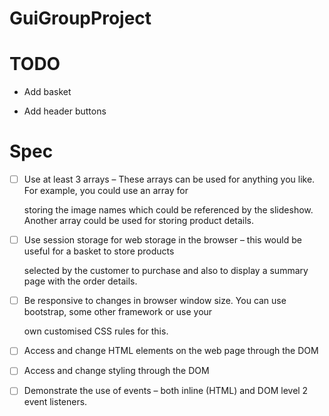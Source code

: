# GuiGroupProject
# TODO

-   Add basket

-   Add header buttons

# Spec

-   [ ] Use at least 3 arrays – These arrays can be used for anything you like. For example, you could use an array for 

    storing the image names which could be referenced by the slideshow. Another array could be used for storing 
    product details.

-   [ ]   Use session storage for web storage in the browser – this would be useful for a basket to store products 

    selected by the customer to purchase and also to display a summary page with the order details.

-   [ ] Be responsive to changes in browser window size. You can use bootstrap, some other framework or use your 

    own customised CSS rules for this.

-   [ ]  Access and change HTML elements on the web page through the DOM


-   [ ] Access and change styling through the DOM


-   [ ] Demonstrate the use of events – both inline (HTML) and DOM level 2 event listeners.





